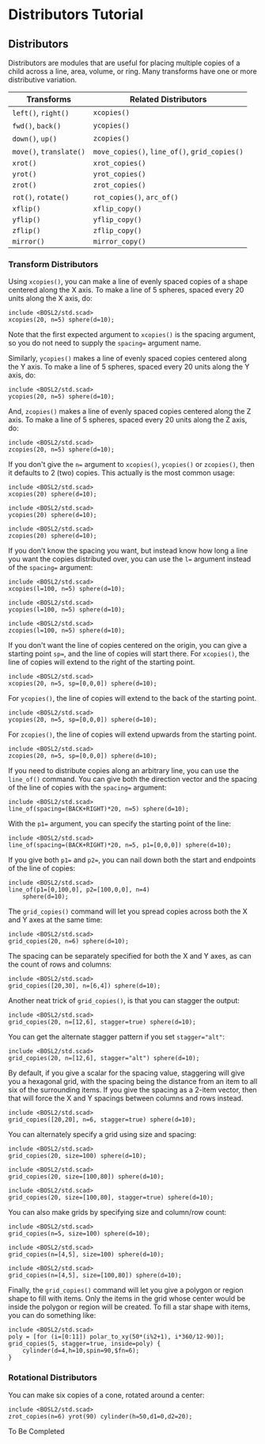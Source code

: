 # Distributors Tutorial

<!-- TOC -->

## Distributors

Distributors are modules that are useful for placing multiple copies of a
child across a line, area, volume, or ring.  Many transforms have one or
more distributive variation.

Transforms              | Related Distributors
----------------------- | ---------------------
`left()`, `right()`     | `xcopies()`
`fwd()`, `back()`       | `ycopies()`
`down()`, `up()`        | `zcopies()`
`move()`, `translate()` | `move_copies()`, `line_of()`, `grid_copies()`
`xrot()`                | `xrot_copies()`
`yrot()`                | `yrot_copies()`
`zrot()`                | `zrot_copies()`
`rot()`, `rotate()`     | `rot_copies()`, `arc_of()`
`xflip()`               | `xflip_copy()`
`yflip()`               | `yflip_copy()`
`zflip()`               | `zflip_copy()`
`mirror()`              | `mirror_copy()`


### Transform Distributors
Using `xcopies()`, you can make a line of evenly spaced copies of a shape
centered along the X axis.  To make a line of 5 spheres, spaced every 20
units along the X axis, do:
```openscad-2D
include <BOSL2/std.scad>
xcopies(20, n=5) sphere(d=10);
```
Note that the first expected argument to `xcopies()` is the spacing argument,
so you do not need to supply the `spacing=` argument name.

Similarly, `ycopies()` makes a line of evenly spaced copies centered along the
Y axis. To make a line of 5 spheres, spaced every 20 units along the Y
axis, do:
```openscad-2D
include <BOSL2/std.scad>
ycopies(20, n=5) sphere(d=10);
```

And, `zcopies()` makes a line of evenly spaced copies centered along the Z axis.
To make a line of 5 spheres, spaced every 20 units along the Z axis, do:
```openscad-3D
include <BOSL2/std.scad>
zcopies(20, n=5) sphere(d=10);
```

If you don't give the `n=` argument to `xcopies()`, `ycopies()` or `zcopies()`,
then it defaults to 2 (two) copies.  This actually is the most common usage:
```openscad-2D
include <BOSL2/std.scad>
xcopies(20) sphere(d=10);
```

```openscad-2D
include <BOSL2/std.scad>
ycopies(20) sphere(d=10);
```

```openscad-3D
include <BOSL2/std.scad>
zcopies(20) sphere(d=10);
```

If you don't know the spacing you want, but instead know how long a line you
want the copies distributed over, you can use the `l=` argument instead of
the `spacing=` argument:
```openscad-2D
include <BOSL2/std.scad>
xcopies(l=100, n=5) sphere(d=10);
```

```openscad-2D
include <BOSL2/std.scad>
ycopies(l=100, n=5) sphere(d=10);
```

```openscad-3D
include <BOSL2/std.scad>
zcopies(l=100, n=5) sphere(d=10);
```

If you don't want the line of copies centered on the origin, you can give a
starting point `sp=`, and the line of copies will start there.  For `xcopies()`,
the line of copies will extend to the right of the starting point.
```openscad-2D
include <BOSL2/std.scad>
xcopies(20, n=5, sp=[0,0,0]) sphere(d=10);
```

For `ycopies()`, the line of copies will extend to the back of the starting point.
```openscad-2D
include <BOSL2/std.scad>
ycopies(20, n=5, sp=[0,0,0]) sphere(d=10);
```

For `zcopies()`, the line of copies will extend upwards from the starting point.
```openscad-3D
include <BOSL2/std.scad>
zcopies(20, n=5, sp=[0,0,0]) sphere(d=10);
```

If you need to distribute copies along an arbitrary line, you can use the
`line_of()` command.  You can give both the direction vector and the spacing
of the line of copies with the `spacing=` argument:
```openscad-3D
include <BOSL2/std.scad>
line_of(spacing=(BACK+RIGHT)*20, n=5) sphere(d=10);
```

With the `p1=` argument, you can specify the starting point of the line:
```openscad-3D
include <BOSL2/std.scad>
line_of(spacing=(BACK+RIGHT)*20, n=5, p1=[0,0,0]) sphere(d=10);
```

If you give both `p1=` and `p2=`, you can nail down both the start and
endpoints of the line of copies:
```openscad-2D
include <BOSL2/std.scad>
line_of(p1=[0,100,0], p2=[100,0,0], n=4)
    sphere(d=10);
```

The `grid_copies()` command will let you spread copies across both the X and Y
axes at the same time:
```openscad-2D
include <BOSL2/std.scad>
grid_copies(20, n=6) sphere(d=10);
```

The spacing can be separately specified for both the X and Y axes, as can
the count of rows and columns:
```openscad-2D
include <BOSL2/std.scad>
grid_copies([20,30], n=[6,4]) sphere(d=10);
```

Another neat trick of `grid_copies()`, is that you can stagger the output:
```openscad-2D
include <BOSL2/std.scad>
grid_copies(20, n=[12,6], stagger=true) sphere(d=10);
```

You can get the alternate stagger pattern if you set `stagger="alt"`:
```openscad-2D
include <BOSL2/std.scad>
grid_copies(20, n=[12,6], stagger="alt") sphere(d=10);
```

By default, if you give a scalar for the spacing value, staggering will give
you a hexagonal grid, with the spacing being the distance from an item to all
six of the surrounding items.  If you give the spacing as a 2-item vector,
then that will force the X and Y spacings between columns and rows instead.
```openscad-2D
include <BOSL2/std.scad>
grid_copies([20,20], n=6, stagger=true) sphere(d=10);
```

You can alternately specify a grid using size and spacing:
```openscad-2D
include <BOSL2/std.scad>
grid_copies(20, size=100) sphere(d=10);
```

```openscad-2D
include <BOSL2/std.scad>
grid_copies(20, size=[100,80]) sphere(d=10);
```

```openscad-2D
include <BOSL2/std.scad>
grid_copies(20, size=[100,80], stagger=true) sphere(d=10);
```

You can also make grids by specifying size and column/row count:
```openscad-2D
include <BOSL2/std.scad>
grid_copies(n=5, size=100) sphere(d=10);
```

```openscad-2D
include <BOSL2/std.scad>
grid_copies(n=[4,5], size=100) sphere(d=10);
```

```openscad-2D
include <BOSL2/std.scad>
grid_copies(n=[4,5], size=[100,80]) sphere(d=10);
```

Finally, the `grid_copies()` command will let you give a polygon or region shape
to fill with items.  Only the items in the grid whose center would be inside
the polygon or region will be created.  To fill a star shape with items, you
can do something like:
```openscad-3D
include <BOSL2/std.scad>
poly = [for (i=[0:11]) polar_to_xy(50*(i%2+1), i*360/12-90)];
grid_copies(5, stagger=true, inside=poly) {
    cylinder(d=4,h=10,spin=90,$fn=6);
}
```


### Rotational Distributors
You can make six copies of a cone, rotated around a center:
```openscad-3D
include <BOSL2/std.scad>
zrot_copies(n=6) yrot(90) cylinder(h=50,d1=0,d2=20);
```

To Be Completed


